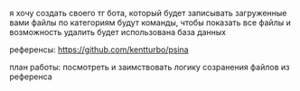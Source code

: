 я хочу создать своего тг бота, который будет записывать загруженные вами файлы по категориям
будут команды, чтобы показать все файлы и возможность удалить
будет использована база данных

референсы:
https://github.com/kentturbo/psina

план работы:
посмотреть и заимствовать логику созранения файлов из референса
